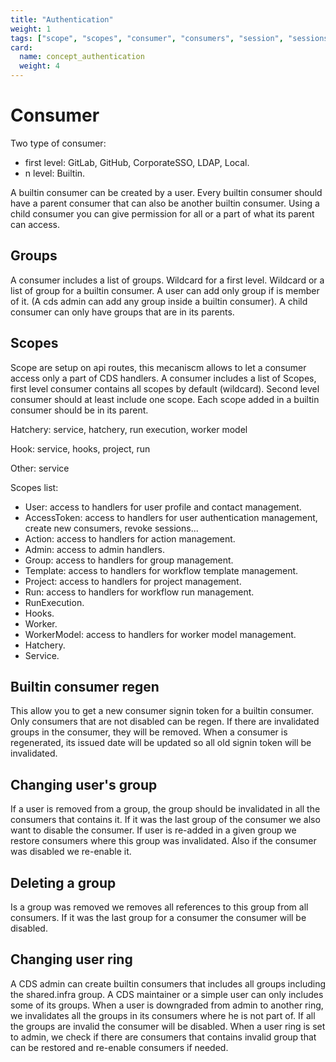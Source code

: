 ```yaml
---
title: "Authentication"
weight: 1
tags: ["scope", "scopes", "consumer", "consumers", "session", "sessions", "builtin", "gitlab", "github", "sso", "local", "ldap"]
card: 
  name: concept_authentication
  weight: 4
---
```


# Consumer

Two type of consumer: 

- first level: GitLab, GitHub, CorporateSSO, LDAP, Local.
- n level: Builtin.

A builtin consumer can be created by a user. 
Every builtin consumer should have a parent consumer that can also be another builtin consumer.
Using a child consumer you can give permission for all or a part of what its parent can access.

## Groups

A consumer includes a list of groups.
Wildcard for a first level.
Wildcard or a list of group for a builtin consumer.
A user can add only group if is member of it. (A cds admin can add any group inside a builtin consumer).
A child consumer can only have groups that are in its parents.

## Scopes

Scope are setup on api routes, this mecaniscm allows to let a consumer access only a part of CDS handlers.
A consumer includes a list of Scopes, first level consumer contains all scopes by default (wildcard). Second level consumer should at least include one scope.
Each scope added in a builtin consumer should be in its parent.

Hatchery: service, hatchery, run execution, worker model

Hook: service, hooks, project, run

Other: service

Scopes list:

- User: access to handlers for user profile and contact management.
- AccessToken: access to handlers for user authentication management, create new consumers, revoke sessions...
- Action: access to handlers for action management. 
- Admin: access to admin handlers.
- Group: access to handlers for group management.
- Template: access to handlers for workflow template management.
- Project: access to handlers for project management.
- Run: access to handlers for workflow run management.
- RunExecution.
- Hooks.
- Worker. 
- WorkerModel: access to handlers for worker model management.
- Hatchery.
- Service.

## Builtin consumer regen

This allow you to get a new consumer signin token for a builtin consumer.
Only consumers that are not disabled can be regen. If there are invalidated groups in the consumer, they will be removed.
When a consumer is regenerated, its issued date will be updated so all old signin token will be invalidated.

## Changing user's group

If a user is removed from a group, the group should be invalidated in all the consumers that contains it.
If it was the last group of the consumer we also want to disable the consumer.
If user is re-added in a given group we restore consumers where this group was invalidated. Also if the consumer was disabled we re-enable it.

## Deleting a group

Is a group was removed we removes all references to this group from all consumers.
If it was the last group for a consumer the consumer will be disabled.

## Changing user ring

A CDS admin can create builtin consumers that includes all groups including the shared.infra group.
A CDS maintainer or a simple user can only includes some of its groups.
When a user is downgraded from admin to another ring, we invalidates all the groups in its consumers where he is not part of.
If all the groups are invalid the consumer will be disabled.
When a user ring is set to admin, we check if there are consumers that contains invalid group that can be restored and re-enable consumers if needed.

